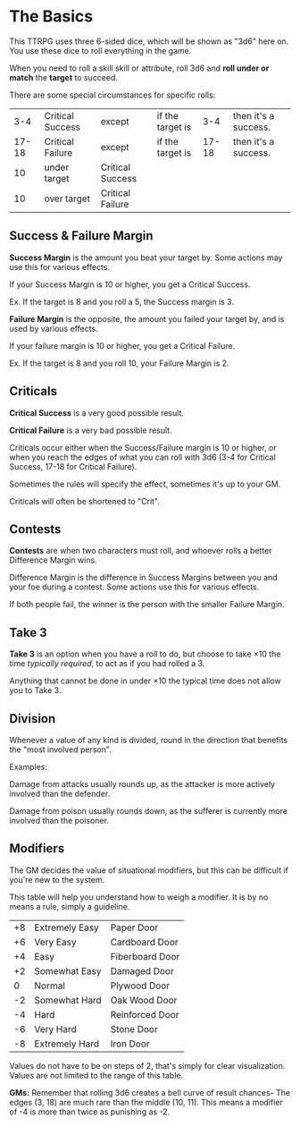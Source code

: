 # The Basics

This TTRPG uses three 6-sided dice, which will be shown as "3d6" here on. You use these dice to roll everything in the game.

When you need to roll a skill skill or attribute, roll 3d6 and **roll under or match** the **target** to succeed.

There are some special circumstances for specific rolls:
<table>
  <tr>
    <td>3-4</td>
    <td>Critical Success</td>
	<td>except</td>
	<td>if the target is</td>
	<td>3-4</td>
	<td>then it's a success.</td>
  </tr>
  <tr>
    <td>17-18</td>
    <td>Critical Failure</td>
	<td>except</td>
	<td>if the target is</td>
	<td>17-18</td>
	<td>then it's a success.</td>
  </tr>
  <tr>
    <td>10</td>
    <td>under target</td>
	<td>Critical Success</td>
  </tr>
  <tr>
    <td>10</td>
    <td>over target</td>
	<td>Critical Failure</td>
  </tr>
</table>

## Success & Failure Margin
**Success Margin** is the amount you beat your target by. Some actions may use this for various effects.

If your Success Margin is 10 or higher, you get a Critical Success.

Ex. If the target is 8 and you roll a 5, the Success margin is 3.

**Failure Margin** is the opposite, the amount you failed your target by, and is used by various effects.

If your failure margin is 10 or higher, you get a Critical Failure.

Ex. If the target is 8 and you roll 10, your Failure Margin is 2.

## Criticals
**Critical Success** is a very good possible result.

**Critical Failure** is a very bad possible result.

Criticals occur either when the Success/Failure margin is 10 or higher, or when you reach the edges of what you can roll with 3d6 (3-4 for Critical Success, 17-18 for Critical Failure).

Sometimes the rules will specify the effect, sometimes it's up to your GM.

Criticals will often be shortened to "Crit".

## Contests
**Contests** are when two characters must roll, and whoever rolls a better Difference Margin wins.

Difference Margin is the difference in Success Margins between you and your foe during a contest. Some actions use this for various effects.

If both people fail, the winner is the person with the smaller Failure Margin.

## Take 3
**Take 3** is an option when you have a roll to do, but choose to take ×10 the time *typically required*, to act as if you had rolled a 3.

Anything that cannot be done in under ×10 the typical time does not allow you to Take 3.

## Division
Whenever a value of any kind is divided, round in the direction that benefits the "most involved person".

Examples:

Damage from attacks usually rounds up, as the attacker is more actively involved than the defender.

Damage from poison usually rounds down, as the sufferer is currently more involved than the poisoner.

## Modifiers

The GM decides the value of situational modifiers, but this can be difficult if you're new to the system.

This table will help you understand how to weigh a modifier. It is by no means a rule, simply a guideline.

<table>
  <tr>
    <td>+8</td>
    <td>Extremely Easy</td>
    <td>Paper Door</td>
  </tr>
  <tr>
    <td>+6</td>
    <td>Very Easy</td>
    <td>Cardboard Door</td>
  </tr>
  <tr>
    <td>+4</td>
    <td>Easy</td>
    <td>Fiberboard Door</td>
  </tr>
  <tr>
    <td>+2</td>
    <td>Somewhat Easy</td>
    <td>Damaged Door</td>
  </tr>
  <tr>
    <td>0</td>
    <td>Normal</td>
    <td>Plywood Door</td>
  </tr>
  <tr>
    <td>-2</td>
    <td>Somewhat Hard</td>
    <td>Oak Wood Door</td>
  </tr>
  <tr>
    <td>-4</td>
    <td>Hard</td>
    <td>Reinforced Door</td>
  </tr>
  <tr>
    <td>-6</td>
    <td>Very Hard</td>
    <td>Stone Door</td>
  </tr>
  <tr>
    <td>-8</td>
    <td>Extremely Hard</td>
    <td>Iron Door</td>
  </tr>
</table>

Values do not have to be on steps of 2, that's simply for clear visualization. Values are not limited to the range of this table.

**GMs:** Remember that rolling 3d6 creates a bell curve of result chances- The edges (3, 18) are much rare than the middle (10, 11). This means a modifier of -4 is more than twice as punishing as -2.